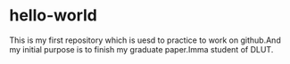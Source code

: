 # hello-world
This is my first repository which is uesd to practice to work on github.And my initial purpose is to finish my graduate paper.Imma student of DLUT.
